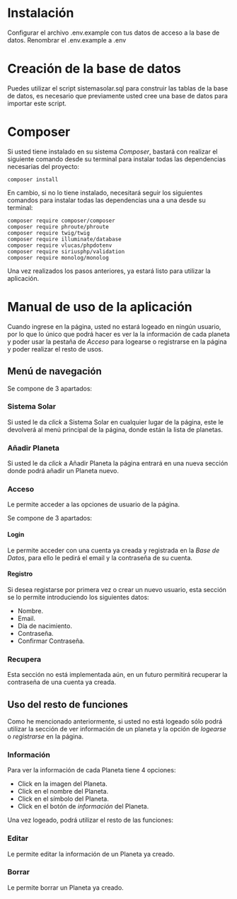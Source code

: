 # Instalación

Configurar el archivo .env.example con tus datos de acceso a la base de datos. Renombrar el .env.example a .env

# Creación de la base de datos

Puedes utilizar el script sistemasolar.sql para construir las tablas de la base de datos, es necesario que previamente 
usted cree una base de datos para importar este script.

# Composer

Si usted tiene instalado en su sistema _Composer_, bastará con realizar el siguiente comando desde su terminal para 
instalar todas las dependencias necesarias del proyecto:
```
composer install
```
En cambio, si no lo tiene instalado, necesitará seguir los siguientes comandos para instalar todas las dependencias una 
a una desde su terminal:
```
composer require composer/composer 
composer require phroute/phroute 
composer require twig/twig 
composer require illuminate/database 
composer require vlucas/phpdotenv 
composer require siriusphp/validation 
composer require monolog/monolog
```
Una vez realizados los pasos anteriores, ya estará listo para utilizar la aplicación.

# Manual de uso de la aplicación

Cuando ingrese en la página, usted no estará logeado en ningún usuario, por lo que lo único que podrá hacer es ver la 
la información de cada planeta y poder usar la pestaña de _Acceso_ para logearse o registrarse en la página y poder
realizar el resto de usos.

## Menú de navegación

Se compone de 3 apartados:

### Sistema Solar

Si usted le da _click_ a Sistema Solar en cualquier lugar de la página, este le devolverá al menú principal de la página,
donde están la lista de planetas.

### Añadir Planeta

Si usted le da _click_ a Añadir Planeta la página entrará en una nueva sección donde podrá añadir un Planeta nuevo.

### Acceso

Le permite acceder a las opciones de usuario de la página.

Se compone de 3 apartados:

#### Login

Le permite acceder con una cuenta ya creada y registrada en la _Base de Datos_, para ello le pedirá el email y la
contraseña de su cuenta.

#### Registro

Si desea registarse por primera vez o crear un nuevo usuario, esta sección se lo permite introduciendo los siguientes
datos:
- Nombre.
- Email.
- Día de nacimiento.
- Contraseña.
- Confirmar Contraseña.

### Recupera

Esta sección no está implementada aún, en un futuro permitirá recuperar la contraseña de una cuenta ya creada.

## Uso del resto de funciones

Como he mencionado anteriormente, si usted no está logeado sólo podrá utilizar la sección de ver información de un
planeta y la opción de _logearse_ o _registrarse_ en la página.

### Información

Para ver la información de cada Planeta tiene 4 opciones:

- Click en la imagen del Planeta.
- Click en el nombre del Planeta.
- Click en el símbolo del Planeta.
- Click en el botón de _información_ del Planeta.

Una vez logeado, podrá utilizar el resto de las funciones:

### Editar

Le permite editar la información de un Planeta ya creado.

### Borrar

Le permite borrar un Planeta ya creado.

